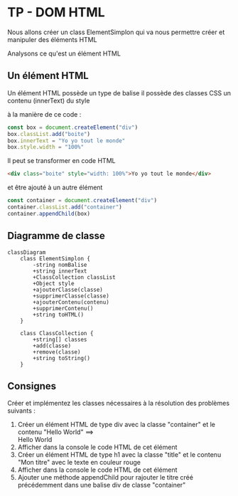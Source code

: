 # TP - DOM HTML

Nous allons créer un class ElementSimplon qui va nous permettre
créer et manipuler des éléments HTML

Analysons ce qu'est un élément HTML

## Un élément HTML

Un élément HTML possède un type de balise
il possède des classes CSS
un contenu (innerText)
du style

à la manière de ce code :

```ts
const box = document.createElement("div")
box.classList.add("boite")
box.innerText = "Yo yo tout le monde"
box.style.width = "100%"
```

Il peut se transformer en code HTML

```html
<div class="boite" style="width: 100%">Yo yo tout le monde</div>
```

et être ajouté à un autre élément

```ts
const container = document.createElement("div")
container.classList.add("container")
container.appendChild(box)
```

## Diagramme de classe

```mermaid
classDiagram
    class ElementSimplon {
        -string nomBalise
        +string innerText
        +ClassCollection classList
        +Object style
        +ajouterClasse(classe)
        +supprimerClasse(classe)
        +ajouterContenu(contenu)
        +supprimerContenu()
        +string toHTML()
    }

    class ClassCollection {
        +string[] classes
        +add(classe)
        +remove(classe)
        +string toString()
    }
```

## Consignes

Créer et implémentez les classes nécessaires à la résolution des problèmes suivants :

1. Créer un élément HTML de type div avec la classe "container" et le contenu "Hello World" ==> <div class="container" >Hello World</div>
2. Afficher dans la console le code HTML de cet élément
3. Créer un élément HTML de type h1 avec la classe "title" et le contenu "Mon titre" avec le texte en couleur rouge
4. Afficher dans la console le code HTML de cet élément
5. Ajouter une méthode appendChild pour rajouter le titre créé précédemment dans une balise div de classe "container"
